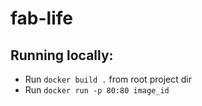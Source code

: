 # fab-life

## Running locally:

- Run `docker build .` from root project dir
- Run `docker run -p 80:80 image_id`
